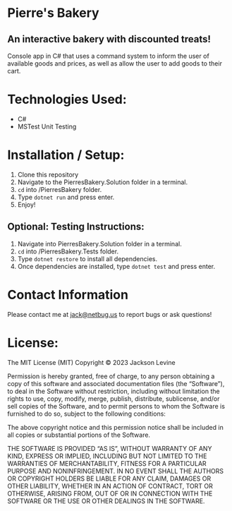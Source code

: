# Pierre's Bakery

## An interactive bakery with discounted treats!

Console app in C# that uses a command system to inform the user of available goods and prices, as well as allow the user to add goods to their cart.

# Technologies Used:
* C#
* MSTest Unit Testing

# Installation / Setup:

1. Clone this repository
2. Navigate to the PierresBakery.Solution folder in a terminal.
3. `cd` into /PierresBakery folder.
4. Type `dotnet run` and press enter.
5. Enjoy!

## Optional: Testing Instructions:

1. Navigate into PierresBakery.Solution folder in a terminal.
2. `cd` into /PierresBakery.Tests folder.
3. Type `dotnet restore` to install all dependencies.
4. Once dependencies are installed, type `dotnet test` and press enter.

# Contact Information

Please contact me at jack@netbug.us to report bugs or ask questions!

# License:

The MIT License (MIT)
Copyright © 2023 Jackson Levine

Permission is hereby granted, free of charge, to any person obtaining a copy of this software and associated documentation files (the “Software”), to deal in the Software without restriction, including without limitation the rights to use, copy, modify, merge, publish, distribute, sublicense, and/or sell copies of the Software, and to permit persons to whom the Software is furnished to do so, subject to the following conditions:

The above copyright notice and this permission notice shall be included in all copies or substantial portions of the Software.

THE SOFTWARE IS PROVIDED “AS IS”, WITHOUT WARRANTY OF ANY KIND, EXPRESS OR IMPLIED, INCLUDING BUT NOT LIMITED TO THE WARRANTIES OF MERCHANTABILITY, FITNESS FOR A PARTICULAR PURPOSE AND NONINFRINGEMENT. IN NO EVENT SHALL THE AUTHORS OR COPYRIGHT HOLDERS BE LIABLE FOR ANY CLAIM, DAMAGES OR OTHER LIABILITY, WHETHER IN AN ACTION OF CONTRACT, TORT OR OTHERWISE, ARISING FROM, OUT OF OR IN CONNECTION WITH THE SOFTWARE OR THE USE OR OTHER DEALINGS IN THE SOFTWARE.



